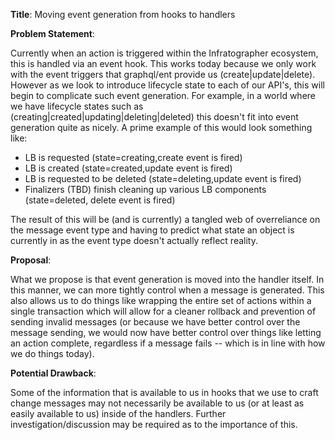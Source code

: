 **Title**: Moving event generation from hooks to handlers

**Problem Statement**:

Currently when an action is triggered within the Infratographer ecosystem, this is handled via an event hook. 
This works today because we only work with the event triggers that graphql/ent provide us (create|update|delete).
However as we look to introduce lifecycle state to each of our API's, this will begin to complicate such event generation. 
For example, in a world where we have lifecycle states such as (creating|created|updating|deleting|deleted) this doesn't fit into event generation quite as nicely. 
A prime example of this would look something like:
- LB is requested (state=creating,create event is fired)
- LB is created (state=created,update event is fired)
- LB is requested to be deleted (state=deleting,update event is fired)
- Finalizers (TBD) finish cleaning up various LB components (state=deleted, delete event is fired)

The result of this will be (and is currently) a tangled web of overreliance on the message event type and having to predict what state an object is currently in as the event type doesn't actually reflect reality.

**Proposal**:

What we propose is that event generation is moved into the handler itself. In this manner, we can more tightly control when a message is generated. This also allows us to do things like wrapping the entire set of actions within a single transaction which will allow for a cleaner rollback and prevention of sending invalid messages (or because we have better control over the message sending, we would now have better control over things like letting an action complete, regardless if a message fails -- which is in line with how we do things today).

**Potential Drawback**:

Some of the information that is available to us in hooks that we use to craft change messages may not necessarily be available to us (or at least as easily available to us) inside of the handlers. Further investigation/discussion may be required as to the importance of this.
